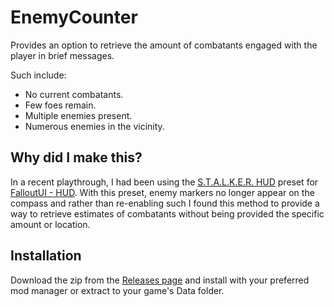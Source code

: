 # EnemyCounter

Provides an option to retrieve the amount of combatants engaged with the player in brief messages.

Such include:
- No current combatants.
- Few foes remain.
- Multiple enemies present.
- Numerous enemies in the vicinity.


## Why did I make this?

In a recent playthrough, I had been using the [S.T.A.L.K.E.R. HUD](https://www.nexusmods.com/fallout4/mods/55456) preset for [FalloutUI - HUD](https://www.nexusmods.com/fallout4/mods/51813). 
With this preset, enemy markers no longer appear on the compass and rather than re-enabling such I found this method to provide a way to retrieve estimates of combatants without being provided the specific amount or location.


## Installation

Download the zip from the [Releases page](https://github.com/fpbellow/EnemyCounter/releases) and install with your preferred mod manager or extract to your game's Data folder.
